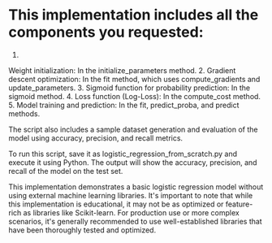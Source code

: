 # This implementation includes all the components you requested:

1.
Weight initialization: In the initialize_parameters method.
2.
Gradient descent optimization: In the fit method, which uses compute_gradients and update_parameters.
3.
Sigmoid function for probability prediction: In the sigmoid method.
4.
Loss function (Log-Loss): In the compute_cost method.
5.
Model training and prediction: In the fit, predict_proba, and predict methods.


The script also includes a sample dataset generation and evaluation of the model using accuracy, precision, and recall metrics.

To run this script, save it as logistic_regression_from_scratch.py and execute it using Python. The output will show the accuracy, precision, and recall of the model on the test set.

This implementation demonstrates a basic logistic regression model without using external machine learning libraries. It's important to note that while this implementation is educational, it may not be as optimized or feature-rich as libraries like Scikit-learn. For production use or more complex scenarios, it's generally recommended to use well-established libraries that have been thoroughly tested and optimized.

